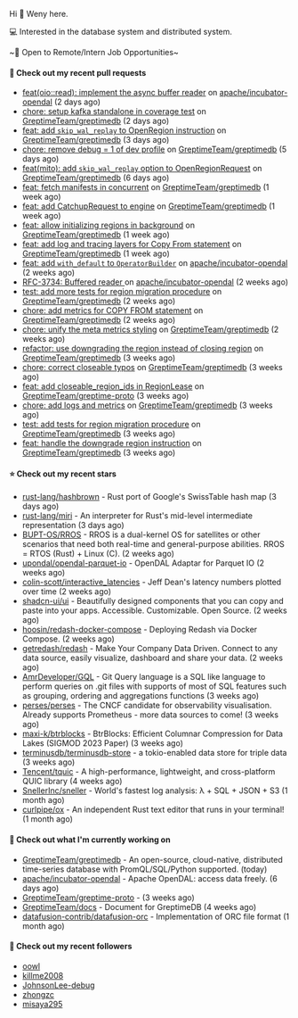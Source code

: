 Hi 👋 Weny here.

💻 Interested in the database system and distributed system.

~🍺 Open to Remote/Intern Job Opportunities~

#### 🔨 Check out my recent pull requests

- [feat(oio::read): implement the async buffer reader](https://github.com/apache/incubator-opendal/pull/3811) on [apache/incubator-opendal](https://github.com/apache/incubator-opendal) (2 days ago)
- [chore: setup kafka standalone in coverage test](https://github.com/GreptimeTeam/greptimedb/pull/2984) on [GreptimeTeam/greptimedb](https://github.com/GreptimeTeam/greptimedb) (2 days ago)
- [feat: add `skip_wal_replay` to OpenRegion instruction](https://github.com/GreptimeTeam/greptimedb/pull/2977) on [GreptimeTeam/greptimedb](https://github.com/GreptimeTeam/greptimedb) (3 days ago)
- [chore: remove debug = 1 of dev profile](https://github.com/GreptimeTeam/greptimedb/pull/2966) on [GreptimeTeam/greptimedb](https://github.com/GreptimeTeam/greptimedb) (5 days ago)
- [feat(mito): add `skip_wal_replay` option to OpenRegionRequest](https://github.com/GreptimeTeam/greptimedb/pull/2955) on [GreptimeTeam/greptimedb](https://github.com/GreptimeTeam/greptimedb) (6 days ago)
- [feat: fetch manifests in concurrent](https://github.com/GreptimeTeam/greptimedb/pull/2951) on [GreptimeTeam/greptimedb](https://github.com/GreptimeTeam/greptimedb) (1 week ago)
- [feat: add CatchupRequest to engine](https://github.com/GreptimeTeam/greptimedb/pull/2939) on [GreptimeTeam/greptimedb](https://github.com/GreptimeTeam/greptimedb) (1 week ago)
- [feat: allow initializing regions in background](https://github.com/GreptimeTeam/greptimedb/pull/2930) on [GreptimeTeam/greptimedb](https://github.com/GreptimeTeam/greptimedb) (1 week ago)
- [feat: add log and tracing layers for Copy From statement](https://github.com/GreptimeTeam/greptimedb/pull/2929) on [GreptimeTeam/greptimedb](https://github.com/GreptimeTeam/greptimedb) (1 week ago)
- [feat: add `with_default` to `OperatorBuilder`](https://github.com/apache/incubator-opendal/pull/3738) on [apache/incubator-opendal](https://github.com/apache/incubator-opendal) (2 weeks ago)
- [RFC-3734: Buffered reader ](https://github.com/apache/incubator-opendal/pull/3734) on [apache/incubator-opendal](https://github.com/apache/incubator-opendal) (2 weeks ago)
- [test: add more tests for region migration procedure](https://github.com/GreptimeTeam/greptimedb/pull/2895) on [GreptimeTeam/greptimedb](https://github.com/GreptimeTeam/greptimedb) (2 weeks ago)
- [chore: add metrics for COPY FROM statement](https://github.com/GreptimeTeam/greptimedb/pull/2878) on [GreptimeTeam/greptimedb](https://github.com/GreptimeTeam/greptimedb) (2 weeks ago)
- [chore: unify the meta metrics styling](https://github.com/GreptimeTeam/greptimedb/pull/2875) on [GreptimeTeam/greptimedb](https://github.com/GreptimeTeam/greptimedb) (2 weeks ago)
- [refactor: use downgrading the region instead of closing region](https://github.com/GreptimeTeam/greptimedb/pull/2863) on [GreptimeTeam/greptimedb](https://github.com/GreptimeTeam/greptimedb) (3 weeks ago)
- [chore: correct closeable typos](https://github.com/GreptimeTeam/greptimedb/pull/2860) on [GreptimeTeam/greptimedb](https://github.com/GreptimeTeam/greptimedb) (3 weeks ago)
- [feat: add closeable_region_ids in RegionLease](https://github.com/GreptimeTeam/greptime-proto/pull/125) on [GreptimeTeam/greptime-proto](https://github.com/GreptimeTeam/greptime-proto) (3 weeks ago)
- [chore: add logs and metrics](https://github.com/GreptimeTeam/greptimedb/pull/2858) on [GreptimeTeam/greptimedb](https://github.com/GreptimeTeam/greptimedb) (3 weeks ago)
- [test: add tests for region migration procedure](https://github.com/GreptimeTeam/greptimedb/pull/2857) on [GreptimeTeam/greptimedb](https://github.com/GreptimeTeam/greptimedb) (3 weeks ago)
- [feat: handle the downgrade region instruction](https://github.com/GreptimeTeam/greptimedb/pull/2855) on [GreptimeTeam/greptimedb](https://github.com/GreptimeTeam/greptimedb) (3 weeks ago)

#### ⭐ Check out my recent stars

- [rust-lang/hashbrown](https://github.com/rust-lang/hashbrown) - Rust port of Google&#39;s SwissTable hash map (3 days ago)
- [rust-lang/miri](https://github.com/rust-lang/miri) - An interpreter for Rust&#39;s mid-level intermediate representation (3 days ago)
- [BUPT-OS/RROS](https://github.com/BUPT-OS/RROS) - RROS is a dual-kernel OS for satellites or other scenarios that need both real-time and general-purpose abilities.  RROS = RTOS (Rust) &#43; Linux (C). (2 weeks ago)
- [upondal/opendal-parquet-io](https://github.com/upondal/opendal-parquet-io) - OpenDAL Adaptar for Parquet IO (2 weeks ago)
- [colin-scott/interactive_latencies](https://github.com/colin-scott/interactive_latencies) - Jeff Dean&#39;s latency numbers plotted over time (2 weeks ago)
- [shadcn-ui/ui](https://github.com/shadcn-ui/ui) - Beautifully designed components that you can copy and paste into your apps. Accessible. Customizable. Open Source. (2 weeks ago)
- [hoosin/redash-docker-compose](https://github.com/hoosin/redash-docker-compose) - Deploying Redash via Docker Compose. (2 weeks ago)
- [getredash/redash](https://github.com/getredash/redash) - Make Your Company Data Driven. Connect to any data source, easily visualize, dashboard and share your data. (2 weeks ago)
- [AmrDeveloper/GQL](https://github.com/AmrDeveloper/GQL) -  Git Query language is a SQL like language to perform queries on .git files with supports of most of SQL features such as grouping, ordering and aggregations functions (3 weeks ago)
- [perses/perses](https://github.com/perses/perses) - The CNCF candidate for observability visualisation. Already supports Prometheus - more data sources to come! (3 weeks ago)
- [maxi-k/btrblocks](https://github.com/maxi-k/btrblocks) - BtrBlocks: Efficient Columnar Compression for Data Lakes (SIGMOD 2023 Paper) (3 weeks ago)
- [terminusdb/terminusdb-store](https://github.com/terminusdb/terminusdb-store) - a tokio-enabled data store for triple data (3 weeks ago)
- [Tencent/tquic](https://github.com/Tencent/tquic) - A high-performance, lightweight, and cross-platform QUIC library (4 weeks ago)
- [SnellerInc/sneller](https://github.com/SnellerInc/sneller) - World&#39;s fastest log analysis: λ &#43; SQL &#43; JSON &#43; S3 (1 month ago)
- [curlpipe/ox](https://github.com/curlpipe/ox) - An independent Rust text editor that runs in your terminal! (1 month ago)

#### 👷 Check out what I'm currently working on

- [GreptimeTeam/greptimedb](https://github.com/GreptimeTeam/greptimedb) - An open-source, cloud-native, distributed time-series database with PromQL/SQL/Python supported. (today)
- [apache/incubator-opendal](https://github.com/apache/incubator-opendal) - Apache OpenDAL: access data freely. (6 days ago)
- [GreptimeTeam/greptime-proto](https://github.com/GreptimeTeam/greptime-proto) -  (3 weeks ago)
- [GreptimeTeam/docs](https://github.com/GreptimeTeam/docs) - Document for GreptimeDB (4 weeks ago)
- [datafusion-contrib/datafusion-orc](https://github.com/datafusion-contrib/datafusion-orc) - Implementation of ORC file format (1 month ago)

#### 👯 Check out my recent followers

- [oowl](https://github.com/oowl)
- [killme2008](https://github.com/killme2008)
- [JohnsonLee-debug](https://github.com/JohnsonLee-debug)
- [zhongzc](https://github.com/zhongzc)
- [misaya295](https://github.com/misaya295)


